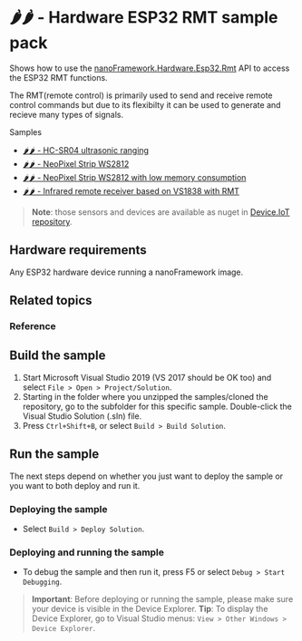 # 🌶️🌶️ - Hardware ESP32 RMT sample pack

Shows how to use the [nanoFramework.Hardware.Esp32.Rmt](http://docs.nanoframework.net/api/nanoFramework.Hardware.Esp32.Rmt.html) 
API to access the ESP32 RMT functions.

The RMT(remote control) is primarily used to send and receive remote control commands but due to its flexibilty it can be used to generate and recieve many types of signals.

Samples

- [🌶️🌶️ - HC-SR04 ultrasonic ranging](Ultrasonic/)
- [🌶️🌶️ - NeoPixel Strip WS2812](NeoPixelStrip/)
- [🌶️🌶️ - NeoPixel Strip WS2812 with low memory consumption](NeoPixelStripLowMemory/)
- [🌶️🌶️ - Infrared remote receiver based on VS1838 with RMT](./InfraredRemoteReceiver/)

> **Note**: those sensors and devices are available as nuget in [Device.IoT repository](https://github.com/nanoFramework/nanoFramework.IoT.Device).

## Hardware requirements

Any ESP32 hardware device running a nanoFramework image.

## Related topics

### Reference

## Build the sample

1. Start Microsoft Visual Studio 2019 (VS 2017 should be OK too) and select `File > Open > Project/Solution`.
1. Starting in the folder where you unzipped the samples/cloned the repository, go to the subfolder for this specific sample. Double-click the Visual Studio Solution (.sln) file.
1. Press `Ctrl+Shift+B`, or select `Build > Build Solution`.

## Run the sample

The next steps depend on whether you just want to deploy the sample or you want to both deploy and run it.

### Deploying the sample

- Select `Build > Deploy Solution`.

### Deploying and running the sample

- To debug the sample and then run it, press F5 or select `Debug > Start Debugging`.

> **Important**: Before deploying or running the sample, please make sure your device is visible in the Device Explorer.
> **Tip**: To display the Device Explorer, go to Visual Studio menus: `View > Other Windows > Device Explorer`.
